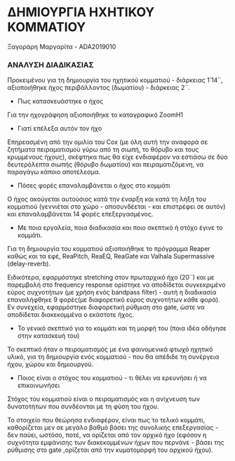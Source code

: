 
# ΔΗΜΙΟΥΡΓΙΑ ΗΧΗΤΙΚΟΥ ΚΟΜΜΑΤΙΟΥ
Ξαγοράρη Μαργαρίτα - ADA2019010

### ΑΝΑΛΥΣΗ ΔΙΑΔΙΚΑΣΙΑΣ

Προκειμένου για τη δημιουργία του ηχητικού κομματιού - διάρκειας 1΄14΄΄, αξιοποιήθηκε ήχος περιβάλλοντος (δωματίου) - διάρκειας 2΄΄.

- Πως κατασκευάστηκε ο ήχος

Για την ηχογράφηση αξιοποιήθηκε το καταγραφικό ΖoomΗ1

- Γιατί επέλεξα αυτόν τον ήχο 

Επηρεασμένη από την ομιλία του Cox (με όλη αυτή την αναφορά σε ζητήματα πειραματισμού γύρω από τη σιωπή, το θόρυβο και τους κρυμμένους ήχους), σκέφτηκα πως θα είχε ενδιαφέρον να εστιάσω σε δύο δευτερόλεπτα σιωπής (θόρυβο δωματίου) και πειραματιζόμενη, να παραγάγω κάποιο αποτέλεσμα. 

- Πόσες φορές επαναλαμβάνεται ο ήχος στο κομμάτι

Ο ήχος ακούγεται αυτούσιος κατά την έναρξη και κατά τη λήξη του κομματιού (γεννιέται στο χώρο - αποσυνδέεται - και επιστρέφει σε αυτόν) και επαναλαμβάνεται 14 φορές επεξεργασμένος.

- Με ποια εργαλεία, ποια διαδικασία και ποιο σκεπτικό ή στόχο έγινε το κομμάτι.

Για τη δημιουργία του κομματιού αξιοποιήθηκε το πρόγραμμα Reaper καθώς και τα εφέ, ReaPitch, ReaEQ, ReaGate και Valhala Supermassive (delay-reverb).

Ειδικότερα, εφαρμόστηκε stretching στον πρωταρχικό ήχο (20΄΄) και με παρεμβολή στο frequency response ορίστηκε να αποδίδεται συγκεκριμένο εύρος συχνοτήτων (με χρήση  ενός bandpass filter) - αυτή η διαδικασία επαναλήφθηκε 9 φορές(με διαφορετικό εύρος συχνοτήτων κάθε φορά). Εν συνεχεία, εφαρμόστηκε διαφορετική ρύθμιση στο gate, ώστε να αποδίδεται διακεκομμένα ο εκάστοτε ήχος. 

- Το γενικό σκεπτικό για το κομμάτι και τη μορφή του (ποια ιδέα οδήγησε στην κατασκευή του)

Το σκεπτικό ήταν ο πειραματισμός με ένα φαινομενικά φτωχό ηχητικό υλικό, για τη δημιουργία ενός κομματιού - που θα απέδιδε τη  συνέργεια ήχου, χώρου και δημιουργού.
	
- Ποιος είναι ο στόχος του κομματιού - τι θέλει να ερευνήσει ή να επικοινωνήσει

Στόχος του κομματιού είναι ο πειραματισμός και η ανίχνευση των δυνατοτήτων που συνδέονται με τη φύση του ήχου. 
 
Το στοιχείο που θεώρησα ενδιαφέρον, είναι πως το τελικό κομμάτι, καθορίζεται μεν σε μεγάλο βαθμό βάσει της συνολικής επεξεργασίας - δεν παύει, ωστόσο, ποτέ, να ορίζεται από τον αρχικό ήχο (εφόσον η συχνότητα εμφάνισης των διακεκομμένων ήχων που περνάνε - βάσει της ρύθμισης στο gate ,ορίζεται από την κυματομορφή του αρχικού ήχου).  
 
